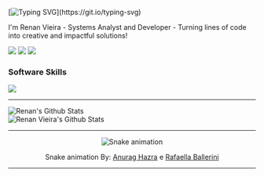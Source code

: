 [![Typing SVG](https://readme-typing-svg.demolab.com?font=Fira+Code&pause=1000&random=false&width=435&lines=Hi+there%2C+I'm+Renan+Vieira!;You+can+find+my+contact%2C+info+below.)](https://git.io/typing-svg)

[//]: # (https://github-readme-stats.vercel.app) 
[//]: # (width="435px" height="233px")

I'm Renan Vieira - Systems Analyst and Developer - Turning lines of code into creative and impactful solutions!

<div>
  <a href="https://renanvieira.dev" target="_blank"><img src="https://img.shields.io/badge/portfolio-000000?style=for-the-badge&logo=About.me&logoColor=white" target="_blank"></a> 
  <a href="[https://www.linkedin.com/in/ugab/](https://www.linkedin.com/in/vieirarenanv)" target="_blank"><img src="https://img.shields.io/badge/-LinkedIn-%230077B5?style=for-the-badge&logo=linkedin&logoColor=white" target="_blank"></a> 
  <a href="mailto:vieirarenanv@gmail.com"><img src="https://img.shields.io/badge/-Gmail-%23333?style=for-the-badge&logo=gmail&logoColor=white" target="_blank"></a>
</div>

### Software Skills

<p>
  <a href="https://skillicons.dev">
    <img src="https://skillicons.dev/icons?i=html,css,js" />
  </a>
</p>

<hr/>

<div>
  <div style="display: flex; flex-direction: column; align-items: flex-start;">
    <img align="top" alt="Renan's Github Stats" src="https://github-readme-stats-sand-seven-98.vercel.app/api?username=vieirarenanv&show_icons=true&count_private=true&theme=tokyonight" />
    <img alt="Renan Vieira's Github Stats" src="https://github-readme-stats-sand-seven-98.vercel.app/api/top-langs/?username=vieirarenanv&layout=compact&show_icons=true&theme=tokyonight&langs_count=8&size_weight=0.5&count_weight=0.5&hide=html,EJS,PHP,ShaderLab,c%23&exclude_repo=vieirarenanv.github.io,ab1website,o3pusher" />
  </div>
</div>

<hr/>

<div align="center">
  
  ![Snake animation](https://github.com/danielbped/danielbped/blob/output/github-contribution-grid-snake.svg)
  
</div>

<div align="center">
  <p>Snake animation By: <a href="https://github.com/anuraghazra/github-readme-stats">Anurag Hazra</a> e <a href="https://github.com/rafaballerini">Rafaella Ballerini</a></p>
</div>

<hr/>
